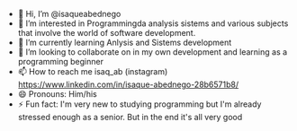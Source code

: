 - 👋 Hi, I’m @isaqueabednego
- 👀 I’m interested in Programmingda analysis sistems and various subjects that involve the world of software development.
- 🌱 I’m currently learning Anlysis and Sistems development 
- 💞️ I’m looking to collaborate on in my own development and learning as a programming beginner
- 📫 How to reach me isaq_ab (instagram) https://www.linkedin.com/in/isaque-abednego-28b6571b8/ 
- 😄 Pronouns: Him/his
- ⚡ Fun fact: I'm very new to studying programming but I'm already stressed enough as a senior. But in the end it's all very good

<!---
isaqueabednego/isaqueabednego is a ✨ special ✨ repository because its `README.md` (this file) appears on your GitHub profile.
You can click the Preview link to take a look at your changes.
--->

